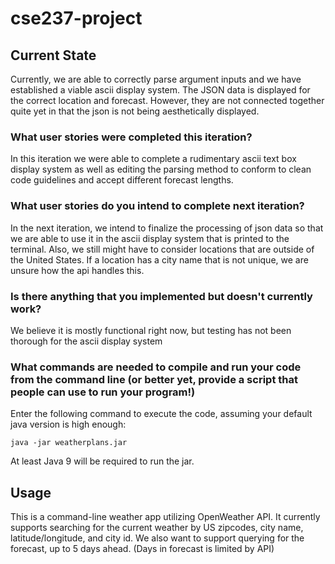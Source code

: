 # cse237-project

## Current State
Currently, we are able to correctly parse argument inputs and we have established a viable ascii display system. The JSON data is displayed for the correct location and forecast. However, they are not connected together quite yet in that the json is not being aesthetically displayed.

### What user stories were completed this iteration?
In this iteration we were able to complete a rudimentary ascii text box display system as well as editing the parsing method to conform to clean code guidelines and accept different forecast lengths.

### What user stories do you intend to complete next iteration?
In the next iteration, we intend to finalize the processing of json data so that we are able to use it in the ascii display system that is printed to the terminal. Also, we still might have to consider locations that are outside of the United States. If a location has a city name that is not unique, we are unsure how the api handles this.

### Is there anything that you implemented but doesn't currently work?
We believe it is mostly functional right now, but testing has not been thorough for the ascii display system

### What commands are needed to compile and run your code from the command line (or better yet, provide a script that people can use to run your program!)
Enter the following command to execute the code, assuming your default java version is high enough:
```
java -jar weatherplans.jar
```
At least Java 9 will be required to run the jar.


## Usage
This is a command-line weather app utilizing OpenWeather API. It currently supports
searching for the current weather by US zipcodes, city name, latitude/longitude, and city id.
We also want to support querying for the forecast, up to 5 days ahead. (Days in forecast is limited by API)

